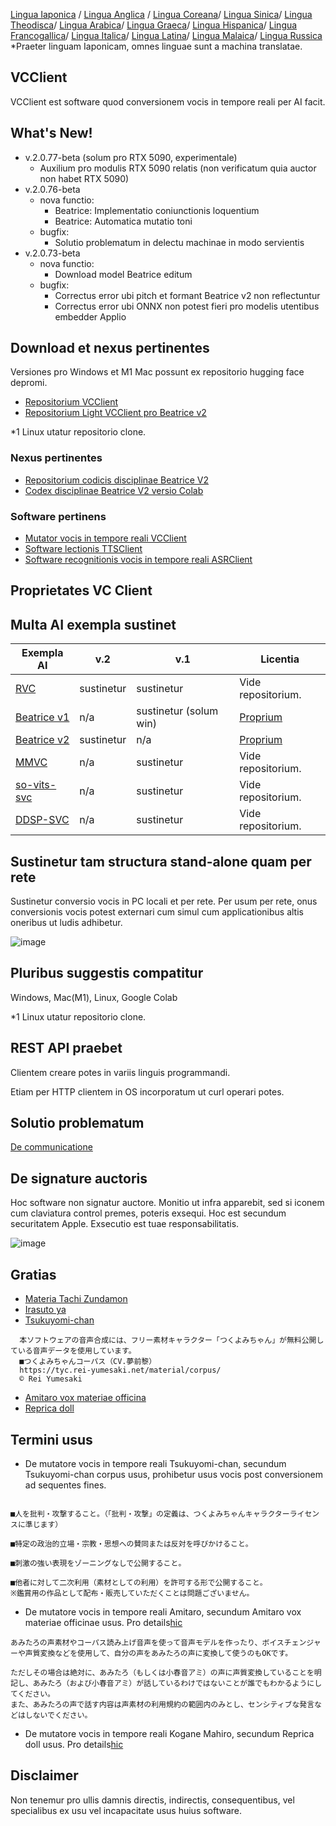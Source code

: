 [Lingua Iaponica](/README.md) /
[Lingua Anglica](/docs_i18n/README_en.md) /
[Lingua Coreana](/docs_i18n/README_ko.md)/
[Lingua Sinica](/docs_i18n/README_zh.md)/
[Lingua Theodisca](/docs_i18n/README_de.md)/
[Lingua Arabica](/docs_i18n/README_ar.md)/
[Lingua Graeca](/docs_i18n/README_el.md)/
[Lingua Hispanica](/docs_i18n/README_es.md)/
[Lingua Francogallica](/docs_i18n/README_fr.md)/
[Lingua Italica](/docs_i18n/README_it.md)/
[Lingua Latina](/docs_i18n/README_la.md)/
[Lingua Malaica](/docs_i18n/README_ms.md)/
[Lingua Russica](/docs_i18n/README_ru.md)
*Praeter linguam Iaponicam, omnes linguae sunt a machina translatae.

## VCClient

VCClient est software quod conversionem vocis in tempore reali per AI facit.

## What's New!

* v.2.0.77-beta (solum pro RTX 5090, experimentale)
  * Auxilium pro modulis RTX 5090 relatis (non verificatum quia auctor non habet RTX 5090)
* v.2.0.76-beta
  * nova functio:
    * Beatrice: Implementatio coniunctionis loquentium
    * Beatrice: Automatica mutatio toni
  * bugfix:
    * Solutio problematum in delectu machinae in modo servientis
* v.2.0.73-beta
  * nova functio:
    * Download model Beatrice editum
  * bugfix:
    * Correctus error ubi pitch et formant Beatrice v2 non reflectuntur
    * Correctus error ubi ONNX non potest fieri pro modelis utentibus embedder Applio

## Download et nexus pertinentes

Versiones pro Windows et M1 Mac possunt ex repositorio hugging face depromi.

* [Repositorium VCClient](https://huggingface.co/wok000/vcclient000/tree/main)
* [Repositorium Light VCClient pro Beatrice v2](https://huggingface.co/wok000/light_vcclient_beatrice/tree/main)

*1 Linux utatur repositorio clone.

### Nexus pertinentes

* [Repositorium codicis disciplinae Beatrice V2](https://huggingface.co/fierce-cats/beatrice-trainer)
* [Codex disciplinae Beatrice V2 versio Colab](https://github.com/w-okada/beatrice-trainer-colab)

### Software pertinens

* [Mutator vocis in tempore reali VCClient](https://github.com/w-okada/voice-changer)
* [Software lectionis TTSClient](https://github.com/w-okada/ttsclient)
* [Software recognitionis vocis in tempore reali ASRClient](https://github.com/w-okada/asrclient)

## Proprietates VC Client

## Multa AI exempla sustinet

| Exempla AI                                                                                                     | v.2       | v.1                  | Licentia                                                                                 |
| ------------------------------------------------------------------------------------------------------------ | --------- | -------------------- | ------------------------------------------------------------------------------------------ |
| [RVC ](https://github.com/RVC-Project/Retrieval-based-Voice-Conversion-WebUI/blob/main/docs/jp/README.ja.md) | sustinetur | sustinetur            | Vide repositorium.                                                             |
| [Beatrice v1](https://prj-beatrice.com/)                                                                     | n/a       | sustinetur (solum win) | [Proprium](https://github.com/w-okada/voice-changer/tree/master/server/voice_changer/Beatrice) |
| [Beatrice v2](https://prj-beatrice.com/)                                                                     | sustinetur | n/a                  | [Proprium](https://huggingface.co/wok000/vcclient_model/blob/main/beatrice_v2_beta/readme.md)  |
| [MMVC](https://github.com/isletennos/MMVC_Trainer)                                                           | n/a       | sustinetur            | Vide repositorium.                                                             |
| [so-vits-svc](https://github.com/svc-develop-team/so-vits-svc)                                               | n/a       | sustinetur            | Vide repositorium.                                                             |
| [DDSP-SVC](https://github.com/yxlllc/DDSP-SVC)                                                               | n/a       | sustinetur            | Vide repositorium.                                                             |

## Sustinetur tam structura stand-alone quam per rete

Sustinetur conversio vocis in PC locali et per rete.
Per usum per rete, onus conversionis vocis potest externari cum simul cum applicationibus altis oneribus ut ludis adhibetur.

![image](https://user-images.githubusercontent.com/48346627/206640768-53f6052d-0a96-403b-a06c-6714a0b7471d.png)

## Pluribus suggestis compatitur

Windows, Mac(M1), Linux, Google Colab

*1 Linux utatur repositorio clone.

## REST API praebet

Clientem creare potes in variis linguis programmandi.

Etiam per HTTP clientem in OS incorporatum ut curl operari potes.

## Solutio problematum

[De communicatione](tutorials/trouble_shoot_communication_ja.md)

## De signature auctoris

Hoc software non signatur auctore. Monitio ut infra apparebit, sed si iconem cum claviatura control premes, poteris exsequi. Hoc est secundum securitatem Apple. Exsecutio est tuae responsabilitatis.

![image](https://user-images.githubusercontent.com/48346627/212567711-c4a8d599-e24c-4fa3-8145-a5df7211f023.png)

## Gratias

* [Materia Tachi Zundamon](https://seiga.nicovideo.jp/seiga/im10792934)
* [Irasuto ya](https://www.irasutoya.com/)
* [Tsukuyomi-chan](https://tyc.rei-yumesaki.net/)

```
  本ソフトウェアの音声合成には、フリー素材キャラクター「つくよみちゃん」が無料公開している音声データを使用しています。
  ■つくよみちゃんコーパス（CV.夢前黎）
  https://tyc.rei-yumesaki.net/material/corpus/
  © Rei Yumesaki
```

* [Amitaro vox materiae officina](https://amitaro.net/)
* [Reprica doll](https://kikyohiroto1227.wixsite.com/kikoto-utau)

## Termini usus

* De mutatore vocis in tempore reali Tsukuyomi-chan, secundum Tsukuyomi-chan corpus usus, prohibetur usus vocis post conversionem ad sequentes fines.

```

■人を批判・攻撃すること。（「批判・攻撃」の定義は、つくよみちゃんキャラクターライセンスに準じます）

■特定の政治的立場・宗教・思想への賛同または反対を呼びかけること。

■刺激の強い表現をゾーニングなしで公開すること。

■他者に対して二次利用（素材としての利用）を許可する形で公開すること。
※鑑賞用の作品として配布・販売していただくことは問題ございません。
```

* De mutatore vocis in tempore reali Amitaro, secundum Amitaro vox materiae officinae usus. Pro details[hic](https://amitaro.net/voice/faq/#index_id6)

```
あみたろの声素材やコーパス読み上げ音声を使って音声モデルを作ったり、ボイスチェンジャーや声質変換などを使用して、自分の声をあみたろの声に変換して使うのもOKです。

ただしその場合は絶対に、あみたろ（もしくは小春音アミ）の声に声質変換していることを明記し、あみたろ（および小春音アミ）が話しているわけではないことが誰でもわかるようにしてください。
また、あみたろの声で話す内容は声素材の利用規約の範囲内のみとし、センシティブな発言などはしないでください。
```

* De mutatore vocis in tempore reali Kogane Mahiro, secundum Reprica doll usus. Pro details[hic](https://kikyohiroto1227.wixsite.com/kikoto-utau/ter%EF%BD%8Ds-of-service)

## Disclaimer

Non tenemur pro ullis damnis directis, indirectis, consequentibus, vel specialibus ex usu vel incapacitate usus huius software.
